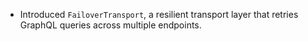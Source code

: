- Introduced `FailoverTransport`, a resilient transport layer that retries GraphQL queries across multiple endpoints.